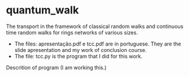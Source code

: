# quantum_walk
The transport in the framework of classical random walks and continuous time random walks for rings networks of various sizes.

 - The files: apresentação.pdf e tcc.pdf are in portuguese. They are the slide apresentation and my work of  conclusion course.
 - The file: tcc.py is the program that I did for this work. 
 
 Descrition of program
 (I am working this.)
